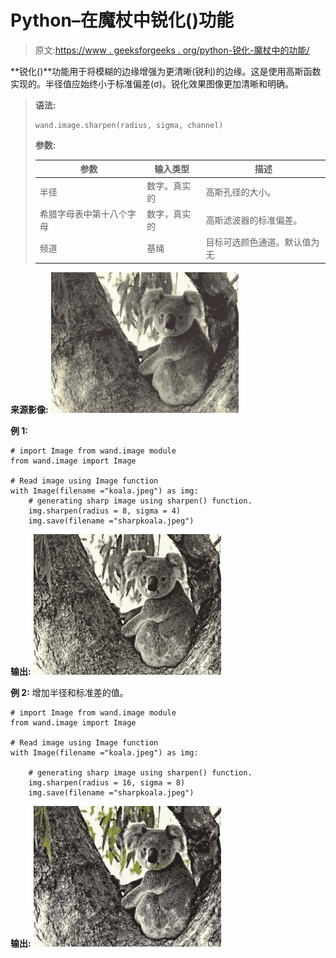 # Python–在魔杖中锐化()功能

> 原文:[https://www . geeksforgeeks . org/python-锐化-魔杖中的功能/](https://www.geeksforgeeks.org/python-sharpen-function-in-wand/)

**锐化()**功能用于将模糊的边缘增强为更清晰(锐利)的边缘。这是使用高斯函数实现的。半径值应始终小于标准偏差(σ)。锐化效果图像更加清晰和明确。

> **语法:**
> 
> ```
> wand.image.sharpen(radius, sigma, channel)
> 
> ```
> 
> **参数:**
> 
> | 参数 | 输入类型 | 描述 |
> | --- | --- | --- |
> | 半径 | 数字。真实的 | 高斯孔径的大小。 |
> | 希腊字母表中第十八个字母 | 数字，真实的 | 高斯滤波器的标准偏差。 |
> | 频道 | 基绳 | 目标可选颜色通道。默认值为无 |

**来源影像:**
![](img/a1d5dabac07efe8de363e0c440a198d8.png)

**例 1:**

```
# import Image from wand.image module
from wand.image import Image

# Read image using Image function
with Image(filename ="koala.jpeg") as img:
    # generating sharp image using sharpen() function.
    img.sharpen(radius = 8, sigma = 4)
    img.save(filename ="sharpkoala.jpeg")
```

**输出:**
![](img/cd6d09af80410777b6a8fd9503da06e4.png)

**例 2:**
增加半径和标准差的值。

```
# import Image from wand.image module
from wand.image import Image

# Read image using Image function
with Image(filename ="koala.jpeg") as img:

    # generating sharp image using sharpen() function.
    img.sharpen(radius = 16, sigma = 8)
    img.save(filename ="sharpkoala.jpeg")
```

**输出:** ![](img/731c5433e6561ca78159d1406c8b140b.png)